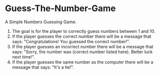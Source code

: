 # Guess-The-Number-Game
A Simple Numbers Guessing Game.
1. The goal is for the player to correctly guess numbers between 1 and 10.
2. If the player guesses the correct number there will be a message that says: "Congratulations! You guessed the correct number!".
3. If the player guesses an incorrect number there will be a message that says: "Sorry, the number was (correct number listed here). Better luck next time!".
4. If the player guesses the same number as the computer there will be a message that says: "It's a tie!". 
